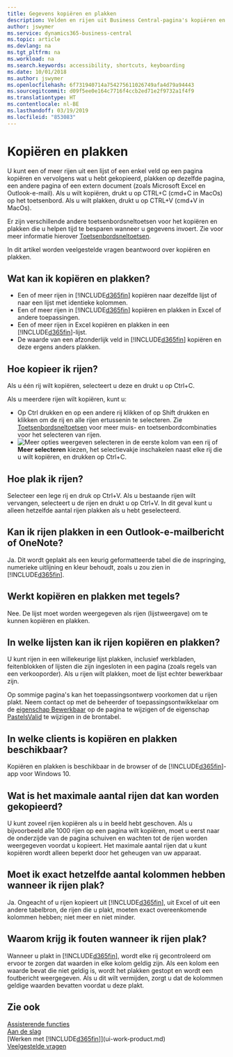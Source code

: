 ```yaml
---
title: Gegevens kopiëren en plakken
description: Velden en rijen uit Business Central-pagina's kopiëren en ergens anders plakken.
author: jswymer
ms.service: dynamics365-business-central
ms.topic: article
ms.devlang: na
ms.tgt_pltfrm: na
ms.workload: na
ms.search.keywords: accessibility, shortcuts, keyboarding
ms.date: 10/01/2018
ms.author: jswymer
ms.openlocfilehash: 6f731940714a754275611026749afa4d79a94443
ms.sourcegitcommit: d09f5ee0e164c7716f4ccb2ed71e2f9732a1f4f9
ms.translationtype: HT
ms.contentlocale: nl-BE
ms.lasthandoff: 03/19/2019
ms.locfileid: "853083"
---
```

# <a name="copying-and-pasting"></a>Kopiëren en plakken
U kunt een of meer rijen uit een lijst of een enkel veld op een pagina kopiëren en vervolgens wat u hebt gekopieerd, plakken op dezelfde pagina, een andere pagina of een extern document (zoals Microsoft Excel en Outlook-e-mail). Als u wilt kopiëren, drukt u op CTRL+C (cmd+C in MacOs) op het toetsenbord. Als u wilt plakken, drukt u op CTRL+V (cmd+V in MacOs).

Er zijn verschillende andere toetsenbordsneltoetsen voor het kopiëren en plakken die u helpen tijd te besparen wanneer u gegevens invoert. Zie voor meer informatie hierover [Toetsenbordsneltoetsen](keyboard-shortcuts.md#CopyRows).

In dit artikel worden veelgestelde vragen beantwoord over kopiëren en plakken.  

## <a name="what-can-i-copy-and-paste"></a>Wat kan ik kopiëren en plakken?
-   Een of meer rijen in [!INCLUDE[d365fin](includes/d365fin_md.md)] kopiëren naar dezelfde lijst of naar een lijst met identieke kolommen.
-   Een of meer rijen in [!INCLUDE[d365fin](includes/d365fin_md.md)] kopiëren en plakken in Excel of andere toepassingen.
-   Een of meer rijen in Excel kopiëren en plakken in een [!INCLUDE[d365fin](includes/d365fin_md.md)]-lijst.
-   De waarde van een afzonderlijk veld in [!INCLUDE[d365fin](includes/d365fin_md.md)] kopiëren en deze ergens anders plakken.

## <a name="how-do-i-copy-rows"></a>Hoe kopieer ik rijen?
Als u één rij wilt kopiëren, selecteert u deze en drukt u op Ctrl+C.

Als u meerdere rijen wilt kopiëren, kunt u:
-   Op Ctrl drukken en op een andere rij klikken of op Shift drukken en klikken om de rij en alle rijen ertussenin te selecteren. Zie [Toetsenbordsneltoetsen](keyboard-shortcuts.md#CopyRows) voor meer muis- en toetsenbordcombinaties voor het selecteren van rijen.
-   ![Meer opties weergeven](media/show-more-options-icon.png "pictogram Meer opties weergeven") selecteren in de eerste kolom van een rij of **Meer selecteren** kiezen, het selectievakje inschakelen naast elke rij die u wilt kopiëren, en drukken op Ctrl+C.

## <a name="how-do-i-paste-rows"></a>Hoe plak ik rijen?
Selecteer een lege rij en druk op Ctrl+V. Als u bestaande rijen wilt vervangen, selecteert u de rijen en drukt u op Ctrl+V. In dit geval kunt u alleen hetzelfde aantal rijen plakken als u hebt geselecteerd.

<!-- Rows are pasted directly where your cursor is located. If you paste into an empty line, any existing subsequent lines will be moved after the pasted lines. If you paste into an existing line or lines, this will be overwritten.-->

## <a name="can-i-paste-rows-into-an-outlook-email-or-onenote"></a>Kan ik rijen plakken in een Outlook-e-mailbericht of OneNote?
Ja. Dit wordt geplakt als een keurig geformatteerde tabel die de inspringing, numerieke uitlijning en kleur behoudt, zoals u zou zien in [!INCLUDE[d365fin](includes/d365fin_md.md)].

## <a name="does-copy-and-paste-work-with-tiles"></a>Werkt kopiëren en plakken met tegels?
Nee. De lijst moet worden weergegeven als rijen (lijstweergave) om te kunnen kopiëren en plakken.

## <a name="in-which-lists-can-i-copy-and-paste-rows"></a>In welke lijsten kan ik rijen kopiëren en plakken?
U kunt rijen in een willekeurige lijst plakken, inclusief werkbladen, feitenblokken of lijsten die zijn ingesloten in een pagina (zoals regels van een verkooporder). Als u rijen wilt plakken, moet de lijst echter bewerkbaar zijn.

Op sommige pagina's kan het toepassingsontwerp voorkomen dat u rijen plakt. Neem contact op met de beheerder of toepassingsontwikkelaar om de [eigenschap Bewerkbaar](https://docs.microsoft.com/en-us/dynamics365/business-central/dev-itpro/developer/properties/devenv-editable-property) op de pagina te wijzigen of de eigenschap [PasteIsValid](https://docs.microsoft.com/en-us/dynamics365/business-central/dev-itpro/developer/properties/devenv-pasteisvalid-property) te wijzigen in de brontabel.

## <a name="on-which-clients-is-copy-and-paste-available"></a>In welke clients is kopiëren en plakken beschikbaar?
Kopiëren en plakken is beschikbaar in de browser of de [!INCLUDE[d365fin](includes/d365fin_md.md)]-app voor Windows 10.

## <a name="what-is-the-maximum-number-of-rows-that-can-be-copied"></a>Wat is het maximale aantal rijen dat kan worden gekopieerd?
U kunt zoveel rijen kopiëren als u in beeld hebt geschoven. Als u bijvoorbeeld alle 1000 rijen op een pagina wilt kopiëren, moet u eerst naar de onderzijde van de pagina schuiven en wachten tot de rijen worden weergegeven voordat u kopieert. Het maximale aantal rijen dat u kunt kopiëren wordt alleen beperkt door het geheugen van uw apparaat.

## <a name="must-i-have-the-exact-same-number-of-columns-when-pasting-rows"></a>Moet ik exact hetzelfde aantal kolommen hebben wanneer ik rijen plak?
Ja. Ongeacht of u rijen kopieert uit [!INCLUDE[d365fin](includes/d365fin_md.md)], uit Excel of uit een andere tabelbron, de rijen die u plakt, moeten exact overeenkomende kolommen hebben; niet meer en niet minder.

## <a name="why-do-i-get-errors-when-pasting-rows"></a>Waarom krijg ik fouten wanneer ik rijen plak?
Wanneer u plakt in [!INCLUDE[d365fin](includes/d365fin_md.md)], wordt elke rij gecontroleerd om ervoor te zorgen dat waarden in elke kolom geldig zijn. Als een kolom een waarde bevat die niet geldig is, wordt het plakken gestopt en wordt een foutbericht weergegeven. Als u dit wilt vermijden, zorgt u dat de kolommen geldige waarden bevatten voordat u deze plakt.


## <a name="see-also"></a>Zie ook
[Assisterende functies](ui-accessibility.md)  
[Aan de slag](product-get-started.md)  
[Werken met [!INCLUDE[d365fin](includes/d365fin_md.md)]](ui-work-product.md)  
[Veelgestelde vragen](across-faq.md)  
